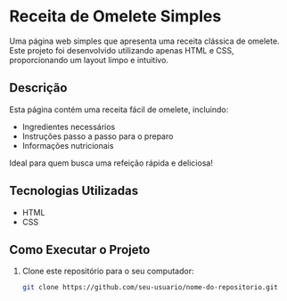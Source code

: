 # Receita de Omelete Simples

Uma página web simples que apresenta uma receita clássica de omelete. Este projeto foi desenvolvido utilizando apenas HTML e CSS, proporcionando um layout limpo e intuitivo.

## Descrição

Esta página contém uma receita fácil de omelete, incluindo:

- Ingredientes necessários
- Instruções passo a passo para o preparo
- Informações nutricionais

Ideal para quem busca uma refeição rápida e deliciosa!

## Tecnologias Utilizadas

- HTML
- CSS

## Como Executar o Projeto

1. Clone este repositório para o seu computador:
   ```bash
   git clone https://github.com/seu-usuario/nome-do-repositorio.git
